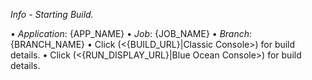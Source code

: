*Info - Starting Build.*

• *Application*: {APP_NAME}
• *Job*: {JOB_NAME}
• *Branch*: {BRANCH_NAME}
• Click (<{BUILD_URL}|Classic Console>) for build details.
• Click (<{RUN_DISPLAY_URL}|Blue Ocean Console>) for build details.
